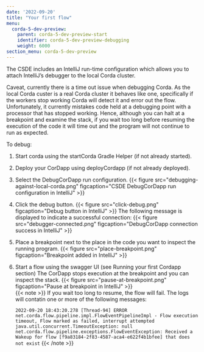 ```yaml
---
date: '2022-09-20'
title: "Your first flow"
menu:
  corda-5-dev-preview:
    parent: corda-5-dev-preview-start
    identifier: corda-5-dev-preview-debugging
    weight: 6000
section_menu: corda-5-dev-preview
---
```

The CSDE includes an IntelliJ run-time configuration which allows you to attach IntelliJ’s debugger to the local Corda cluster.

Caveat, currently there is a time out issue when debugging Corda. As the local Corda custer is a real Corda cluster it behaves like one, specifically if the workers stop working Corda will detect it and error out the flow. Unfortunately, it currently mistakes code held at a debugging point with a processor that has stopped working. Hence, although you can halt at a breakpoint and examine the stack, if you wait too long before resuming the execution of the code it will time out and the program will not continue to run as expected.     

To debug:
1. Start corda using the startCorda Gradle Helper (if not already started).
2. Deploy your CorDapp using deployCordapp (if not already deployed).
3. Select the DebugCorDapp run configuration.
{{< figure src="debugging-against-local-corda.png" figcaption="CSDE DebugCorDapp run configuration in IntelliJ" >}}
4. Click the debug button.
{{< figure src="click-debug.png" figcaption="Debug button in IntelliJ" >}}
   The following message is displayed to indicate a successful connection:
   {{< figure src="debugger-connected.png" figcaption="DebugCorDapp connection success in IntelliJ" >}}
5. Place a breakpoint next to the place in the code you want to inspect the running program.
   {{< figure src="place-breakpoint.png" figcaption="Breakpoint added in IntelliJ" >}}
6. Start a flow using the swagger UI (see Running your first Cordapp section)
   The CorDapp stops execution at the breakpoint and you can inspect the stack.
   {{< figure src="pause-at-breakpoint.png" figcaption="Pause at breakpoint in IntelliJ" >}}   
  {{< note >}}
  If you wait too long to resume, the flow will fail. The logs will contatin one or more of the following messages:

   `2022-09-20 18:43:20.278 [Thread-94] ERROR net.corda.flow.pipeline.impl.FlowEventPipelineImpl - Flow execution timeout, Flow marked as failed, interrupt attempted`
   `java.util.concurrent.TimeoutException: null`
   `net.corda.flow.pipeline.exceptions.FlowEventException: Received a Wakeup for flow [f9a83184-2f83-4587-aca4-e622f4b1bfee] that does not exist`
   {{< /note >}}   
